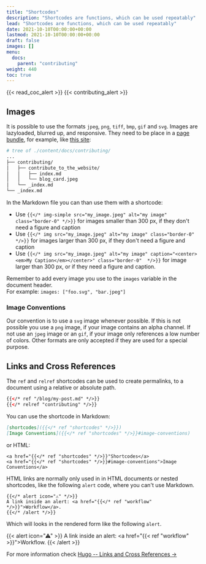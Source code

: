 ```yaml
---
title: "Shortcodes"
description: "Shortcodes are functions, which can be used repeatably"
lead: "Shortcodes are functions, which can be used repeatably"
date: 2021-10-10T00:00:00+00:00
lastmod: 2021-10-10T00:00:00+00:00
draft: false
images: []
menu:
  docs:
    parent: "contributing"
weight: 440
toc: true
---
```


{{< read_coc_alert >}}
{{< contributing_alert >}}

## Images

It is possible to use the formats `jpeg`, `png`, `tiff`, `bmp`, `gif` and
`svg`. Images are lazyloaded, blurred up, and responsive. They need to be 
place in a [page bundle](https://gohugo.io/content-management/page-bundles/), 
for example, like 
[this site](https://github.com/matrix-python/matrix-python.github.io/blob/master/content/docs/contributing/shortcodes):

```bash
# tree of ./content/docs/contributing/
...
├── contributing/
│   ├── contribute_to_the_website/
│   │   ├── index.md
│   │   └── blog_card.jpeg
│   └── _index.md
└── _index.md
```

In the Markdown file you can than use them with a shortcode:

<!-- The "/*" and "*/" are only used to prevent them to be rendered.  -->
<!-- They are not actually part of the shortcode!!!  -->
- Use 
  `{{</* img-simple src="my_image.jpeg" alt="my image" class="border-0" */>}}`
  for images smaller than 300 px, if they don't need a figure and caption
- Use `{{</* img src="my_image.jpeg" alt="my image" class="border-0"  */>}}`
  for images larger than 300 px, if they don't need a figure and caption
- Use 
  `{{</* img src="my_image.jpeg" alt="my image" caption="<center><em>My Caption</em></center>" class="border-0"  */>}}`
  for image larger than 300 px, or if they need a figure and caption.

Remember to add every image you use to the `images` variable in the document 
header. <br />
For example: `images: ["foo.svg", "bar.jpeg"]`


### Image Conventions

Our convention is to use a `svg` image whenever possible.
If this is not possible you use a `png` image, if your image contains
an alpha channel. If not use an `jpeg` image or an `gif`, if your image
only references a low number of colors.
Other formats are only accepted if they are used for a special purpose.


## Links and Cross References

The `ref` and `relref` shortcodes can be used to create permalinks, to a 
document using a relative or absolute path.

<!-- The "/*" and "*/" are only used to prevent them to be rendered.  -->
<!-- They are not actually part of the shortcode!!!  -->

```html
{{</* ref "/blog/my-post.md" */>}}
{{</* relref "contributing" */>}}
```

You can use the shortcode in Markdown:

```markdown
[shortcodes]({{</* ref "shortcodes" */>}})
[Image Conventions]({{</* ref "shortcodes" */>}}#image-conventions)
```

or HTML:

```text
<a href="{{</* ref "shortcodes" */>}}"Shortcodes</a>
<a href="{{</* ref "shortcodes" */>}}#image-conventions">Image Conventions</a>
```

HTML links are normally only used in in HTML documents or nested shortcodes, 
like the following `alert` code, where you can't use Markdown.

```text
{{</* alert icon="⚠" */>}}
A link inside an alert: <a href="{{</* ref "workflow" */>}}">Workflow</a>.
{{</* /alert */>}}
```

Which will looks in the rendered form like the following `alert`.

{{< alert icon="⚠" >}}
A link inside an alert: <a href="{{< ref "workflow" >}}">Workflow</a>.
{{< /alert >}}

For more information check 
[Hugo -- Links and Cross References →](https://gohugo.io/content-management/cross-references/)


<!--vim: set ft=pandoc :-->

